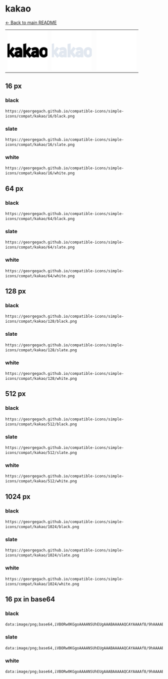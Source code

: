 # kakao

[← Back to main README](../../README.md)

<table><tr>
  <td><img src="./128/black.png" width="128" alt="kakao black icon" /></td>
  <td><img src="./128/slate.png" width="128" alt="kakao slate icon" /></td>
  <td><img src="./128/white.png" width="128" alt="kakao white icon" /></td>
</tr></table>

## 16 px

### black
```
https://georgegach.github.io/compatible-icons/simple-icons/compat/kakao/16/black.png
```

### slate
```
https://georgegach.github.io/compatible-icons/simple-icons/compat/kakao/16/slate.png
```

### white
```
https://georgegach.github.io/compatible-icons/simple-icons/compat/kakao/16/white.png
```

## 64 px

### black
```
https://georgegach.github.io/compatible-icons/simple-icons/compat/kakao/64/black.png
```

### slate
```
https://georgegach.github.io/compatible-icons/simple-icons/compat/kakao/64/slate.png
```

### white
```
https://georgegach.github.io/compatible-icons/simple-icons/compat/kakao/64/white.png
```

## 128 px

### black
```
https://georgegach.github.io/compatible-icons/simple-icons/compat/kakao/128/black.png
```

### slate
```
https://georgegach.github.io/compatible-icons/simple-icons/compat/kakao/128/slate.png
```

### white
```
https://georgegach.github.io/compatible-icons/simple-icons/compat/kakao/128/white.png
```

## 512 px

### black
```
https://georgegach.github.io/compatible-icons/simple-icons/compat/kakao/512/black.png
```

### slate
```
https://georgegach.github.io/compatible-icons/simple-icons/compat/kakao/512/slate.png
```

### white
```
https://georgegach.github.io/compatible-icons/simple-icons/compat/kakao/512/white.png
```

## 1024 px

### black
```
https://georgegach.github.io/compatible-icons/simple-icons/compat/kakao/1024/black.png
```

### slate
```
https://georgegach.github.io/compatible-icons/simple-icons/compat/kakao/1024/slate.png
```

### white
```
https://georgegach.github.io/compatible-icons/simple-icons/compat/kakao/1024/white.png
```

## 16 px in base64

### black
```
data:image/png;base64,iVBORw0KGgoAAAANSUhEUgAAABAAAAAQCAYAAAAf8/9hAAAABmJLR0QA/wD/AP+gvaeTAAAAv0lEQVQ4je3QMUvCARAF8J9tzQphiy4uIm1ujrWIg7NfpEmaa/NrNPQBBIXIpcVBEAQRFLEt0mgo/2UtN7jEv6HRt9zdO97d43HAv6D/C3+NyzTxEao4RRlFNJHFBUqo4TjqOTLIoYETeMME91hijTmGeECCDl6xDWcbPIfWNz6RRxcvMQ9jN8AZFvjACl/hKoH3uDgIQX/vwCz6x/j4hBF2uMIug1vcoB2WCuFijCkq8aAefC+ya+EuLeQD/oAf/y01txy+GFUAAAAASUVORK5CYII=
```

### slate
```
data:image/png;base64,iVBORw0KGgoAAAANSUhEUgAAABAAAAAQCAYAAAAf8/9hAAAABmJLR0QA/wD/AP+gvaeTAAABJElEQVQ4je3RsUpbARjF8f/5bkICRisUOgWFUujSQXDJ0NXFJ5DSpZtP0E59AF3cukjBuYW+gKRLp1K0U+kgCKktMYPmSoygyf2OUzfBQbf2Nx44w+HAf3fX65efb8wH5UbvT/nmtr5+HZcjislTT5vzyfSiCJZiUnxx3bvI+0nuxOV4LxszyziaC48edPv90cNJ0KkU33R0XJ4j/TYekH6MNGtchuLU5FhEB/MO8lWiJmKLZF0wtdwIwwz4SUZ9DeknwoI2ANZzw1dUvTcMMZb9UqKl6agt1AjMZZqx8uojsGLzXdLfhYfCHTu2QS2FT5BOAFGbew0UOhqUH1yxSeit4Nxi0c5h2j9qRe3A+FlV5VmhWDUeouiiDKVf2Hy6py//bde2moj463SeogAAAABJRU5ErkJggg==
```

### white
```
data:image/png;base64,iVBORw0KGgoAAAANSUhEUgAAABAAAAAQCAYAAAAf8/9hAAAABmJLR0QA/wD/AP+gvaeTAAAA2ElEQVQ4je3RsUrWARSG8SdpyE1wysUbCBFEcGh16RK6ESdxrs3bcOgCBIXQRcJvEIQgBCNqky/lIyzNX0P/IQcRcvWZznkP73sOnHrk4WD3Dv0N1u7zP62WMVfNVD+qxWqvWq1GeFkdVkvVs2qnmq1Wqg9hgo94jy/4jlOMsIcrbOICv4bLznGGSf5yjefYxnjoR8NsHwv4jJ/4it+YxlW4HBL3B8PuPwEnQ30wbPyGI9xgAzdPsFW9rdarSTVfjavj6lP1ojqvXg36TjVVva7e/dfnHrnNHzpX2uZjA1vhAAAAAElFTkSuQmCC
```


